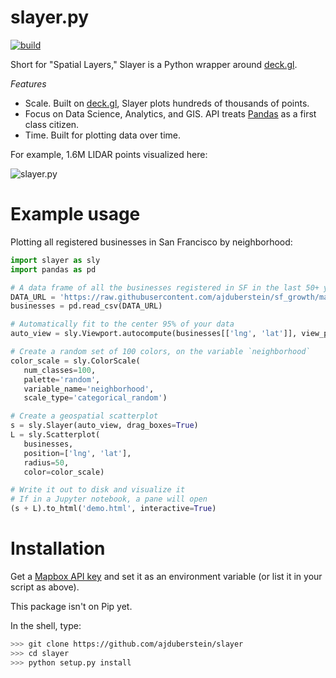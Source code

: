 slayer.py 
================

[![build](https://travis-ci.com/ajduberstein/slayer.svg?branch=master)](https://travis-ci.com/ajduberstein/slayer)

Short for "Spatial Layers," Slayer is a Python wrapper around [deck.gl](http://deck.gl/#/).

_Features_

- Scale. Built on [deck.gl](http://deck.gl/#/), Slayer plots hundreds of thousands of points.
- Focus on Data Science, Analytics, and GIS. API treats [Pandas](https://pandas.pydata.org/) as a first class citizen.
- Time. Built for plotting data over time.

For example, 1.6M LIDAR points visualized here:

![slayer.py](https://media.giphy.com/media/YlI1IGJHaNw1We9se7/giphy.gif)

Example usage
================

Plotting all registered businesses in San Francisco by neighborhood:

```python
import slayer as sly
import pandas as pd

# A data frame of all the businesses registered in SF in the last 50+ years
DATA_URL = 'https://raw.githubusercontent.com/ajduberstein/sf_growth/master/public/data/business.csv'
businesses = pd.read_csv(DATA_URL)

# Automatically fit to the center 95% of your data
auto_view = sly.Viewport.autocompute(businesses[['lng', 'lat']], view_proportion=0.95)

# Create a random set of 100 colors, on the variable `neighborhood`
color_scale = sly.ColorScale(
   num_classes=100,
   palette='random',
   variable_name='neighborhood',
   scale_type='categorical_random')

# Create a geospatial scatterplot
s = sly.Slayer(auto_view, drag_boxes=True)
L = sly.Scatterplot(
   businesses,
   position=['lng', 'lat'],
   radius=50,
   color=color_scale)

# Write it out to disk and visualize it
# If in a Jupyter notebook, a pane will open
(s + L).to_html('demo.html', interactive=True)
```

Installation
===========

Get a [Mapbox API key](https://www.mapbox.com/help/how-access-tokens-work/#mapbox-tokens-api) and
set it as an environment variable (or list it in your script as above).

This package isn't on Pip yet.

In the shell, type:

```bash
>>> git clone https://github.com/ajduberstein/slayer
>>> cd slayer
>>> python setup.py install
```
